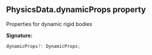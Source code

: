 
## PhysicsData.dynamicProps property

Properties for dynamic rigid bodies

**Signature:**

```typescript
dynamicProps?: DynamicProps;
```
